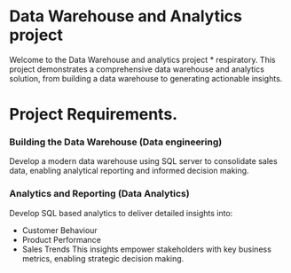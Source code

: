 # Data Warehouse and Analytics project

Welcome to the Data Warehouse and analytics project * respiratory.
This project demonstrates a comprehensive data warehouse and analytics solution, from building a data warehouse to generating actionable insights.

# Project Requirements.
### Building the Data Warehouse (Data engineering)
Develop a modern data warehouse using SQL server to consolidate sales data, enabling analytical reporting and informed decision making.


### Analytics and Reporting (Data Analytics)
Develop SQL based analytics to deliver detailed insights into:
  - Customer Behaviour
  - Product Performance
  - Sales Trends
This insights empower stakeholders with key business metrics, enabling strategic decision making. 


